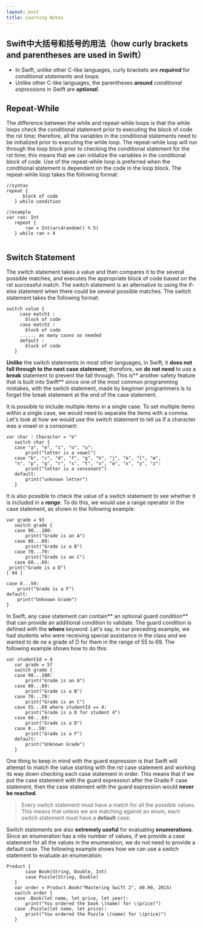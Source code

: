 ```yaml
---
layout: post
title: Learning Notes
---
```


## Swift中大括号和括号的用法（how curly brackets and parentheses are used in Swift）

- In Swift, unlike other C-like languages, curly brackets are ***required*** for *conditional statements* and *loops*.
- Unlike other C-like languages, the parentheses **around** *conditional expressions* in Swift are ***optional***. 

## Repeat-While
The difference between the while and repeat-while loops is that the while loops check the conditional statement prior to executing the block of code the  rst time; therefore, all the variables in the conditional statements need to be initialized prior to executing the while loop. The repeat-while loop will run through the loop block prior to checking the conditional statement for the  rst time; this means that we can initialize the variables in the conditional block of code. Use of the repeat-while loop is preferred when the conditional statement is dependent on the code in the loop block. The repeat-while loop takes the following format:

```
//syntax
repeat {
      block of code
   } while condition
   
//example
var ran: Int
   repeat {
       ran = Int(arc4random() % 5)
   } while ran < 4
   
```

## Switch Statement
The switch statement takes a value and then compares it to the several possible matches, and executes the appropriate block of code based on the  rst successful match. The switch statement is an alternative to using the if-else statement when there could be several possible matches. The switch statement takes the following format:

```
switch value {
     case match1 :
       block of code
     case match2 :
       block of code
     ...... as many cases as needed
     default :
       block of code
   }
```

***Unlike*** the switch statements in most other languages, in Swift, it **does not fall through to the next case statement**; therefore, we **do not need** to use a **break** statement to prevent the fall through. This is** another safety feature that is built into Swift** since one of the most common programming mistakes, with the switch statement, made by beginner programmers is to forget the break statement at the end of the case statement. 

It is possible to include multiple items in a single case. To set multiple items within a single case, we would need to separate the items with a comma. Let's look at how we would use the switch statement to tell us if a character was a vowel or a consonant:
   
```
var char : Character = "e"
   switch char {
   case "a", "e", "i", "o", "u":
       print("letter is a vowel")
   case "b", "c", "d", "f", "g", "h", "j", "k", "l", "m",
   "n", "p", "q", "r", "s", "t", "v", "w", "x", "y", "z":
       print("letter is a consonant")
   default:
       print("unknown letter")
   }
```

It is also possible to check the value of a switch statement to see whether it is included in a ***range***. To do this, we would use a range operator in the case statement, as shown in the following example:

```
var grade = 93
   switch grade {
   case 90...100:
       print("Grade is an A")
   case 80...89:
       print("Grade is a B")
   case 70...79:
       print("Grade is an C")
   case 60...69:
 print("Grade is a D")
[ 94 ]
  
case 0...59:
    print("Grade is a F")
default:
    print("Unknown Grade")
}
```

In Swift, any case statement can contain** an optional guard condition** that can provide an additional condition to validate. The guard condition is defined with the **where** keyword. Let's say, in our preceding example, we had students who were receiving special assistance in the class and we wanted to de ne a grade of D for them in the range of 55 to 69. The following example shows how to do this:
   
```
var studentId = 4
   var grade = 57
   switch grade {
   case 90...100:
       print("Grade is an A")
   case 80...89:
       print("Grade is a B")
   case 70...79:
       print("Grade is an C")
   case 55...69 where studentId == 4:
       print("Grade is a D for student 4")
   case 60...69:
       print("Grade is a D")
   case 0...59:
       print("Grade is a F")
   default:
       print("Unknown Grade")
   }
```

One thing to keep in mind with the guard expression is that Swift will attempt to match the value starting with the  rst case statement and working its way down checking each case statement in order. This means that if we put the case statement with the guard expression after the Grade F case statement, then the case statement with the guard expression would **never be reached**.

> Every switch statement must have a match for all the possible values. This means that unless we are matching against an enum, each switch statement must have a **default** case.

Switch statements are also **extremely useful** for evaluating **enumerations**. Since an enumeration has a  nite number of values, if we provide a case statement for all the values in the enumeration, we do not need to provide a default case. The following example shows how we can use a switch statement to evaluate an enumeration:
   
```
Product {
       case Book(String, Double, Int)
       case Puzzle(String, Double)
   }
   var order = Product.Book("Mastering Swift 2", 49.99, 2015)
   switch order {
   case .Book(let name, let price, let year):
       print("You ordered the book \(name) for \(price)")
   case .Puzzle(let name, let price):
       print("You ordered the Puzzle \(name) for \(price)")
   }
```
